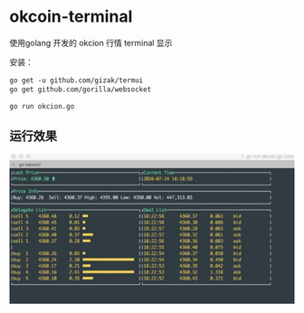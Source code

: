 # okcoin-terminal

使用golang 开发的 okcion 行情 terminal 显示

安装：

```
go get -u github.com/gizak/termui
go get github.com/gorilla/websocket
```

```
go run okcion.go
```

## 运行效果
![okcoin](https://github.com/yuanaichi/okcoin-terminal/blob/master/okcoin.jpg?raw=true "okcoin terminal")